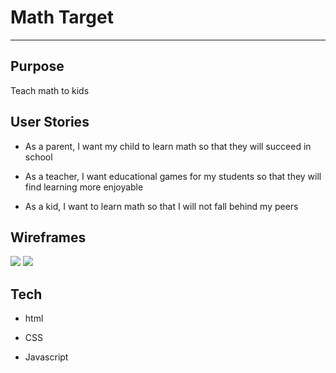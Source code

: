 # Math Target

---

## Purpose

Teach math to kids

## User Stories

* As a parent, I want my child to learn math so that they will succeed in school

* As a teacher, I want educational games for my students so that they will find learning more enjoyable

* As a kid, I want to learn math so that I will not fall behind my peers

## Wireframes

<img src='https://wireframe.cc/U8pFw4'>

<img src='https://imgur.com/bXRWPGA'>

## Tech

* html

* CSS

* Javascript